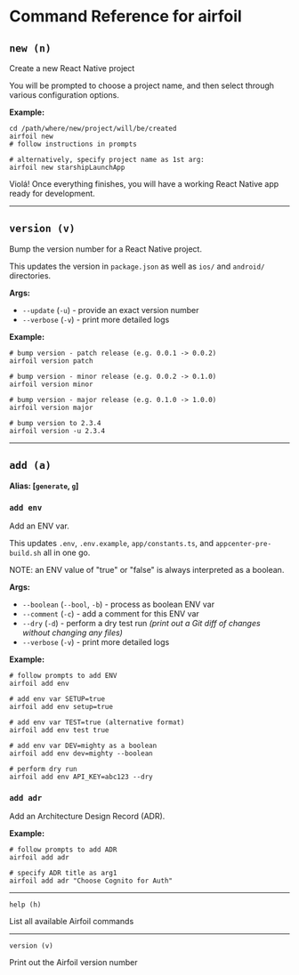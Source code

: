 # Command Reference for airfoil

## `new (n)`

Create a new React Native project

You will be prompted to choose a project name, and then select through
various configuration options.

**Example:**

```
cd /path/where/new/project/will/be/created
airfoil new
# follow instructions in prompts
```

```
# alternatively, specify project name as 1st arg:
airfoil new starshipLaunchApp
```

Violá! Once everything finishes, you will have a working React Native app ready for development.

---

## `version (v)`

Bump the version number for a React Native project.

This updates the version in `package.json` as well as `ios/` and `android/` directories.

**Args:**

- `--update` (`-u`) - provide an exact version number
- `--verbose` (`-v`) - print more detailed logs

**Example:**

```
# bump version - patch release (e.g. 0.0.1 -> 0.0.2)
airfoil version patch

# bump version - minor release (e.g. 0.0.2 -> 0.1.0)
airfoil version minor

# bump version - major release (e.g. 0.1.0 -> 1.0.0)
airfoil version major

# bump version to 2.3.4
airfoil version -u 2.3.4
```

---

## `add (a)`

**Alias: [`generate`, `g`]**

### `add env`

Add an ENV var.

This updates `.env`, `.env.example`, `app/constants.ts`, and `appcenter-pre-build.sh` all in one go.

NOTE: an ENV value of "true" or "false" is always interpreted as a boolean.

**Args:**

- `--boolean` (`--bool`, `-b`) - process as boolean ENV var
- `--comment` (`-c`) - add a comment for this ENV var
- `--dry` (`-d`) - perform a dry test run _(print out a Git diff of changes without changing any files)_
- `--verbose` (`-v`) - print more detailed logs

**Example:**

```
# follow prompts to add ENV
airfoil add env

# add env var SETUP=true
airfoil add env setup=true

# add env var TEST=true (alternative format)
airfoil add env test true

# add env var DEV=mighty as a boolean
airfoil add env dev=mighty --boolean

# perform dry run
airfoil add env API_KEY=abc123 --dry
```

### `add adr`

Add an Architecture Design Record (ADR).

**Example:**

```
# follow prompts to add ADR
airfoil add adr

# specify ADR title as arg1
airfoil add adr "Choose Cognito for Auth"

```

---

`help (h)`

List all available Airfoil commands

---

`version (v)`

Print out the Airfoil version number
